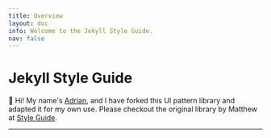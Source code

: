 ```yaml
---
title: Overview
layout: doc
info: Welcome to the Jekyll Style Guide.
nav: false
---
```


# Jekyll Style Guide

👋 Hi! My name's [Adrian](https://adrianyadav.com), and I have forked this UI pattern library and adapted it for my own use. Please checkout the original library by Matthew at [Style Guide](https://jekyllstyleguide.com).

---
